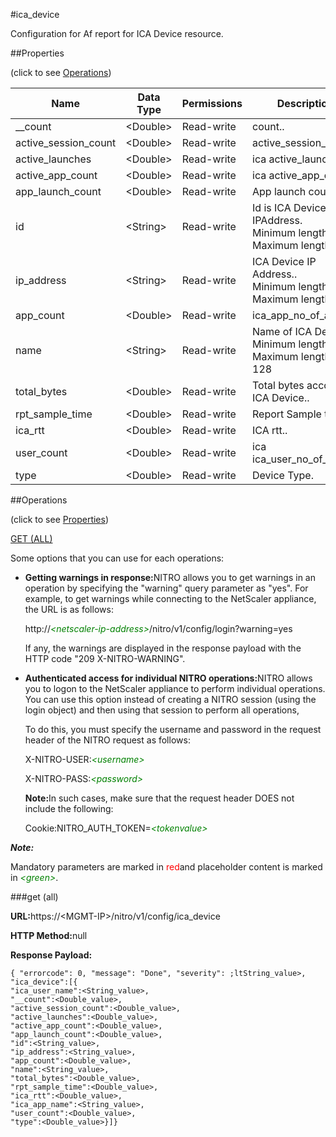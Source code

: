 #ica_device

Configuration for Af report for ICA Device resource.


##Properties 
<span>(click to see [Operations](#opera))</span>


<table><thead><tr><th>Name</th><th>Data Type</th><th>Permissions</th><th>Description</th></tr></thead><tbody><tr><td>__count</td><td>&lt;Double></td><td>Read-write</td><td>count..</td></tr><tr><td>active_session_count</td><td>&lt;Double></td><td>Read-write</td><td>active_session_count..</td></tr><tr><td>active_launches</td><td>&lt;Double></td><td>Read-write</td><td>ica active_launches.</td></tr><tr><td>active_app_count</td><td>&lt;Double></td><td>Read-write</td><td>ica active_app_count..</td></tr><tr><td>app_launch_count</td><td>&lt;Double></td><td>Read-write</td><td>App launch count..</td></tr><tr><td>id</td><td>&lt;String></td><td>Read-write</td><td>Id is ICA Device IPAddress.<br>Minimum length = 1<br>Maximum length = 64</td></tr><tr><td>ip_address</td><td>&lt;String></td><td>Read-write</td><td>ICA Device IP Address..<br>Minimum length = 1<br>Maximum length = 64</td></tr><tr><td>app_count</td><td>&lt;Double></td><td>Read-write</td><td>ica_app_no_of_apps.</td></tr><tr><td>name</td><td>&lt;String></td><td>Read-write</td><td>Name of ICA Device.<br>Minimum length = 1<br>Maximum length = 128</td></tr><tr><td>total_bytes</td><td>&lt;Double></td><td>Read-write</td><td>Total bytes accounted ICA Device..</td></tr><tr><td>rpt_sample_time</td><td>&lt;Double></td><td>Read-write</td><td>Report Sample time..</td></tr><tr><td>ica_rtt</td><td>&lt;Double></td><td>Read-write</td><td>ICA rtt..</td></tr><tr><td>user_count</td><td>&lt;Double></td><td>Read-write</td><td>ica ica_user_no_of_users..</td></tr><tr><td>type</td><td>&lt;Double></td><td>Read-write</td><td>Device Type.</td></tr></tbody></table>
##Operations 
<span>(click to see [Properties](#prope))</span>


[GET (ALL)](#get-)


Some options that you can use for each operations:
<ul><li><p><b>Getting warnings in response:</b>NITRO allows you to get warnings in an operation by specifying the "warning" query parameter as "yes". For example, to get warnings while connecting to the NetScaler appliance, the URL is as follows:</p><p>http://<span style="color:green;font-style:italic;">&lt;netscaler-ip-address&gt;</span>/nitro/v1/config/login?warning=yes</p><p>If any, the warnings are displayed in the response payload with the HTTP code "209 X-NITRO-WARNING".</p></li><li><p><b>Authenticated access for individual NITRO operations:</b>NITRO allows you to logon to the NetScaler appliance to perform individual operations. You can use this option instead of creating a NITRO session (using the login object) and then using that session to perform all operations,</p><p>To do this, you must specify the username and password in the request header of the NITRO request as follows:</p><p>X-NITRO-USER:<span style="color:green;font-style:italic;">&lt;username&gt;</span></p><p>X-NITRO-PASS:<span style="color:green;font-style:italic;">&lt;password&gt;</span></p><p><b>Note:</b>In such cases, make sure that the request header DOES not include the following:</p><p>Cookie:NITRO_AUTH_TOKEN=<span style="color:green;font-style:italic;">&lt;tokenvalue&gt;</span></p></li></ul>



***Note:*** 
Mandatory parameters are marked in <span style="color:#FF0000;">red</span>and placeholder content is marked in <span style="color:green;font-style:italic">&lt;green&gt;</span>.

###get (all)



<b>URL:</b>https://&lt;MGMT-IP&gt;/nitro/v1/config/ica_device
<b>HTTP Method:</b>null
<b>Response Payload: </b>```{ "errorcode": 0, "message": "Done", "severity": ;ltString_value>, "ica_device":[{"ica_user_name":<String_value>,"__count":<Double_value>,"active_session_count":<Double_value>,"active_launches":<Double_value>,"active_app_count":<Double_value>,"app_launch_count":<Double_value>,"id":<String_value>,"ip_address":<String_value>,"app_count":<Double_value>,"name":<String_value>,"total_bytes":<Double_value>,"rpt_sample_time":<Double_value>,"ica_rtt":<Double_value>,"ica_app_name":<String_value>,"user_count":<Double_value>,"type":<Double_value>}]}```



